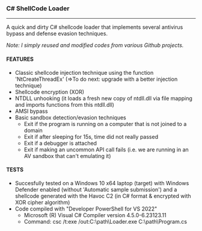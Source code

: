 ### C# ShellCode Loader
--------------------------------------
A quick and dirty C# shellcode loader that implements several antivirus bypass and defense evasion techniques. <br> 

<i/>Note: I simply reused and modified codes from various Github projects.</i>

#### FEATURES
  - Classic shellcode injection technique using the function 'NtCreateThreadEx'  (=>To do next: upgrade with a better injection technique)
  - Shellcode encryption (XOR)
  - NTDLL unhooking (it loads a fresh new copy of ntdll.dll via file mapping and imports functions from this ntdll.dll)
  - AMSI bypass
  - Basic sandbox detection/evasion techniques
    - Exit if the program is running on a computer that is not joined to a domain
    - Exit if after sleeping for 15s, time did not really passed
    - Exit if a debugger is attached
    - Exit if making an uncommon API call fails (i.e. we are running in an AV sandbox that can't emulating it)

#### TESTS
- Succesfully tested on a Windows 10 x64 laptop (target) with Windows Defender enabled (without 'Automatic sample submission') and a shellcode generated with the Havoc C2 (in C# format & encrypted with XOR cipher algorithm)  
- Code compiled with "Developer PowerShell for VS 2022"
  - Microsoft (R) Visual C# Compiler version 4.5.0-6.23123.11
  - Command: csc /t:exe /out:C:\path\Loader.exe C:\path\Program.cs
